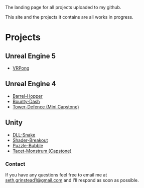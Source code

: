 The landing page for all projects uploaded to my github.

This site and the projects it contains are all works in progress.

# Projects

## Unreal Engine 5

- [VRPong](https://grin0021.github.io/VRAZ-VRPong)

## Unreal Engine 4

- [Barrel-Hopper](https://grin0021.github.io/Barrel-Hopper)
- [Bounty-Dash](https://grin0021.github.io/BountyDash)
- [Tower-Defence (Mini Capstone)](https://grin0021.github.io/Mini-Capstone-Tower-Defence)

## Unity

- [DLL-Snake](https://grin0021.github.io/DLL-Snake)
- [Shader-Breakout](https://grin0021.github.io/Shader-Breakout)
- [Puzzle-Bubble](https://grin0021.github.io/PuzzleBubble)
- [Tacet-Monstrum (Capstone)](https://grin0021.github.io/Tacet-Monstrum)

### Contact

If you have any questions feel free to email me at seth.grinstead1@gmail.com and I'll respond as soon as possible.
